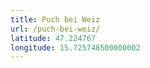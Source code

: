```yaml
---
title: Puch bei Weiz
url: /puch-bei-weiz/
latitude: 47.224767
longitude: 15.725748500000002
---
```

